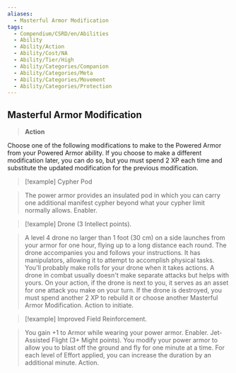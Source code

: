 ```yaml
---
aliases:
  - Masterful Armor Modification
tags:
  - Compendium/CSRD/en/Abilities
  - Ability
  - Ability/Action
  - Ability/Cost/NA
  - Ability/Tier/High
  - Ability/Categories/Companion
  - Ability/Categories/Meta
  - Ability/Categories/Movement
  - Ability/Categories/Protection
---
```

  
    
## Masterful Armor Modification    
>**Action**  
    
Choose one of the following modifications to make to the Powered Armor from your Powered Armor ability. If you choose to make a different modification later, you can do so, but you must spend 2 XP each time and substitute the updated modification for the previous modification.  
  
>[!example] Cypher Pod    
>The power armor provides an insulated pod in which you can carry one additional manifest cypher beyond what your cypher limit normally allows. Enabler.   
  
>[!example] Drone (3 Intellect points).     
>A level 4 drone no larger than 1 foot (30 cm) on a side launches from your armor for one hour, flying up to a long distance each round. The drone accompanies you and follows your instructions. It has manipulators, allowing it to attempt to accomplish physical tasks. You'll probably make rolls for your drone when it takes actions. A drone in combat usually doesn't make separate attacks but helps with yours. On your action, if the drone is next to you, it serves as an asset for one attack you make on your turn. If the drone is destroyed, you must spend another 2 XP to rebuild it or choose another Masterful Armor Modification. Action to initiate.  
  
>[!example] Improved Field Reinforcement.    
>You gain +1 to Armor while wearing your power armor. Enabler. Jet-Assisted Flight (3+ Might points). You modify your power armor to allow you to blast off the ground and fly for one minute at a time. For each level of Effort applied, you can increase the duration by an additional minute. Action.